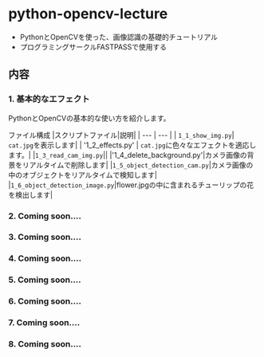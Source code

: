 # python-opencv-lecture
- PythonとOpenCVを使った、画像認識の基礎的チュートリアル
- プログラミングサークルFASTPASSで使用する


## 内容

### 1. 基本的なエフェクト
PythonとOpenCVの基本的な使い方を紹介します。

ファイル構成
|スクリプトファイル|説明|
| --- | --- |
| `1_1_show_img.py`| `cat.jpg`を表示します|
| '1_2_effects.py' | `cat.jpg`に色々なエフェクトを適応します。|
|`1_3_read_cam_img.py`||
|'1_4_delete_background.py'|カメラ画像の背景をリアルタイムで削除します|
|`1_5_object_detection_cam.py`|カメラ画像の中のオブジェクトをリアルタイムで検知します|
|`1_6_object_detection_image.py`|flower.jpgの中に含まれるチューリップの花を検出します|


### 2. Coming soon....
### 3. Coming soon....
### 4. Coming soon....
### 5. Coming soon....
### 6. Coming soon....
### 7. Coming soon....
### 8. Coming soon....

